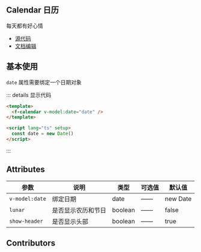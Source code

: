 ## Calendar 日历

每天都有好心情

- [源代码](https://github.com/FightingDesign/fighting-design/tree/master/packages/fighting-design/calendar)
- [文档编辑](https://github.com/FightingDesign/fighting-design/blob/master/docs/docs/components/calendar.md)

## 基本使用

`date` 属性需要绑定一个日期对象

<f-calendar v-model:date="date" />

::: details 显示代码

```html
<template>
  <f-calendar v-model:date="date" />
</template>

<script lang="ts" setup>
  const date = new Date()
</script>
```

:::

## Attributes

| 参数           | 说明               | 类型    | 可选值 | 默认值   |
| -------------- | ------------------ | ------- | ------ | -------- |
| `v-model:date` | 绑定日期           | date    | ——     | new Date |
| `lunar`        | 是否显示农历和节日 | boolean | ——     | false    |
| `show-header`  | 是否显示头部       | boolean | ——     | true     |

## Contributors

<a href="https://github.com/Tyh2001" target="_blank">
  <f-avatar round src="https://avatars.githubusercontent.com/u/73180970?v=4" />
</a>

<script setup>
  const date = new Date()
</script>
